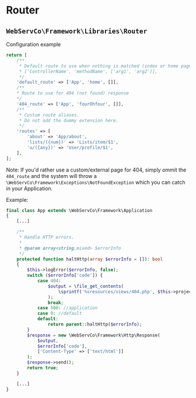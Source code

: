 # Router

## `WebServCo\Framework\Libraries\Router`

Configuration example

```php
return [
    /**
     * Default route to use when nothing is matched (index or home page).
     * ['ControllerName', 'methodName', ['arg1', 'arg2']],
     */
    'default_route' => ['App', 'home', []],
    /**
    * Route to use for 404 (not found) response
    */
    '404_route' => ['App', 'fourOhfour', []],
    /**
     * Custom route aliases.
     * Do not add the dummy extension here.
     */
    'routes' => [
        'about' => 'App/about',
        'lists/({num})' => 'Lists/item/$1',
        'u/({any})' => 'User/profile/$1',
    ],
];

```

Note: If you'd rather use a custom/external page for 404, simply ommit the `404_route` and the system will throw a `\WebServCo\Framework\Exceptions\NotFoundException` which you can catch in your Application.

Example:

```php
final class App extends \WebServCo\Framework\Application
{
    [...]

    /**
     * Handle HTTP errors.
     *
     * @param array<string,mixed> $errorInfo
     */
    protected function haltHttp(array $errorInfo = []): bool
    {
        $this->logError($errorInfo, false);
        switch ($errorInfo['code']) {
            case 404:
                $output = \file_get_contents(
                    \sprintf('%sresources/views/404.php', $this->projectPath)
                );
                break;
            case 500: //application
            case 0: //default
            default:
                return parent::haltHttp($errorInfo);
        }
        $response = new \WebServCo\Framework\Http\Response(
            $output,
            $errorInfo['code'],
            ['Content-Type' => ['text/html']]
        );
        $response->send();
        return true;
    }

    [...]
}
```

